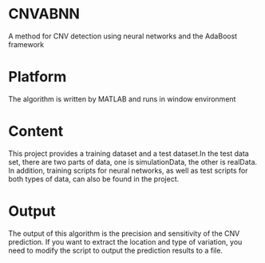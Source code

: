 # CNVABNN
A method for CNV detection using neural networks and the AdaBoost framework

# Platform 
The algorithm is written by MATLAB and runs in window environment

# Content
This project provides a training dataset and a test dataset.In the test data set, there are two parts of data, one is simulationData, the other is realData. In addition, training scripts for neural networks, as well as test scripts for both types of data, can also be found in the project.

# Output
The output of this algorithm is the precision and sensitivity of the CNV prediction. If you want to extract the location and type of variation, you need to modify the script to output the prediction results to a file.
